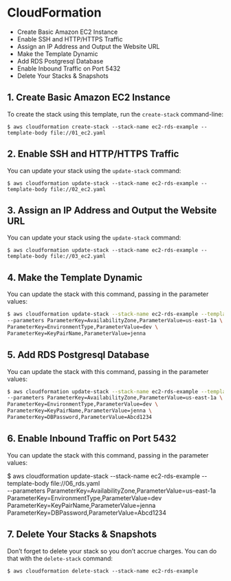 # CloudFormation 

- Create Basic Amazon EC2 Instance
- Enable SSH and HTTP/HTTPS Traffic
- Assign an IP Address and Output the Website URL
- Make the Template Dynamic
- Add RDS Postgresql Database
- Enable Inbound Traffic on Port 5432
- Delete Your Stacks & Snapshots


## 1. Create Basic Amazon EC2 Instance

To create the stack using this template, run the `create-stack` command-line:

`$ aws cloudformation create-stack --stack-name ec2-rds-example --template-body file://01_ec2.yaml`

## 2. Enable SSH and HTTP/HTTPS Traffic

You can update your stack using the `update-stack` command:

`$ aws cloudformation update-stack --stack-name ec2-rds-example --template-body file://02_ec2.yaml`

## 3. Assign an IP Address and Output the Website URL

You can update your stack using the `update-stack` command:

`$ aws cloudformation update-stack --stack-name ec2-rds-example --template-body file://03_ec2.yaml`

## 4. Make the Template Dynamic

You can update the stack with this command, passing in the parameter values:

```bash
$ aws cloudformation update-stack --stack-name ec2-rds-example --template-body file://04_ec2.yaml \
--parameters ParameterKey=AvailabilityZone,ParameterValue=us-east-1a \
ParameterKey=EnvironmentType,ParameterValue=dev \
ParameterKey=KeyPairName,ParameterValue=jenna
```

## 5. Add RDS Postgresql Database

You can update the stack with this command, passing in the parameter values:

```bash
$ aws cloudformation update-stack --stack-name ec2-rds-example --template-body file://05_rds.yaml \
--parameters ParameterKey=AvailabilityZone,ParameterValue=us-east-1a \
ParameterKey=EnvironmentType,ParameterValue=dev \
ParameterKey=KeyPairName,ParameterValue=jenna \
ParameterKey=DBPassword,ParameterValue=Abcd1234
```

## 6. Enable Inbound Traffic on Port 5432

You can update the stack with this command, passing in the parameter values:

$ aws cloudformation update-stack --stack-name ec2-rds-example --template-body file://06_rds.yaml \
--parameters ParameterKey=AvailabilityZone,ParameterValue=us-east-1a \
ParameterKey=EnvironmentType,ParameterValue=dev \
ParameterKey=KeyPairName,ParameterValue=jenna \
ParameterKey=DBPassword,ParameterValue=Abcd1234

## 7. Delete Your Stacks & Snapshots

Don’t forget to delete your stack so you don’t accrue charges. You can do that with the `delete-stack` command:

`$ aws cloudformation delete-stack --stack-name ec2-rds-example`

